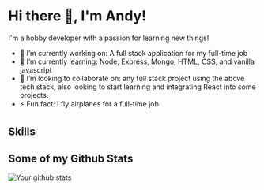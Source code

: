 # Hi there 👋, I'm Andy!

I'm a hobby developer with a passion for learning new things!

- 🔭 I’m currently working on: A full stack application for my full-time job
- 🌱 I’m currently learning: Node, Express, Mongo, HTML, CSS, and vanilla javascript
- 👯 I’m looking to collaborate on: any full stack project using the above tech stack, also looking to start learning and integrating React into some projects.
- ⚡ Fun fact: I fly airplanes for a full-time job

## Skills


## Some of my Github Stats
![Your github stats](https://github-readme-stats.vercel.app/api?username=abutler911&show_icons=true)
